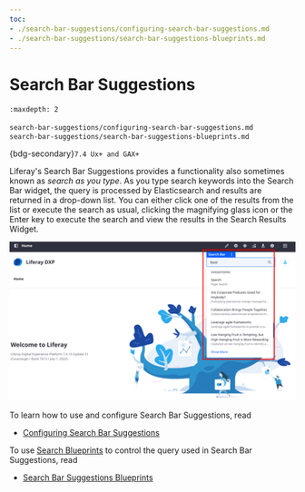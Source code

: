 ```yaml
---
toc:
- ./search-bar-suggestions/configuring-search-bar-suggestions.md
- ./search-bar-suggestions/search-bar-suggestions-blueprints.md
---
```

# Search Bar Suggestions

```{toctree}
:maxdepth: 2

search-bar-suggestions/configuring-search-bar-suggestions.md
search-bar-suggestions/search-bar-suggestions-blueprints.md
```

{bdg-secondary}`7.4 Ux+ and GAX+`

Liferay's Search Bar Suggestions provides a functionality also sometimes known as _search as you type_. As you type search keywords into the Search Bar widget, the query is processed by Elasticsearch and results are returned in a drop-down list. You can either click one of the results from the list or execute the search as usual, clicking the magnifying glass icon or the Enter key to execute the search and view the results in the Search Results Widget.

![As you type, search results appear in a drop-down list.](./search-bar-suggestions/images/01.png)

To learn how to use and configure Search Bar Suggestions, read 

- [Configuring Search Bar Suggestions](./search-bar-suggestions/configuring-search-bar-suggestions.md)

To use [Search Blueprints](../liferay-enterprise-search/search-experiences.md) to control the query used in Search Bar Suggestions, read

- [Search Bar Suggestions Blueprints](./search-bar-suggestions/search-bar-suggestions-blueprints.md)

